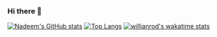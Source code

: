 ### Hi there 👋

<!--
**nadim-khan/nadim-khan** is a ✨ _special_ ✨ repository because its `README.md` (this file) appears on your GitHub profile.

Here are some ideas to get you started:

- 🔭 I’m currently working on ...
- 🌱 I’m currently learning ...
- 👯 I’m looking to collaborate on ...
- 🤔 I’m looking for help with ...
- 💬 Ask me about ...
- 📫 How to reach me: ...
- 😄 Pronouns: ...
- ⚡ Fun fact: ...
-->

[![Nadeem's GitHub stats](https://github-readme-stats.vercel.app/api?username=nadim-khan)](https://github.com/nadim-khan/github-readme-stats)
[![Top Langs](https://github-readme-stats.vercel.app/api/top-langs/?username=nadim-khan&layout=compact)](https://github.com/nadim-khan/github-readme-stats)
[![willianrod's wakatime stats](https://github-readme-stats.vercel.app/api/wakatime?username=willianrod)](https://github.com/nadim-khan/github-readme-stats)
